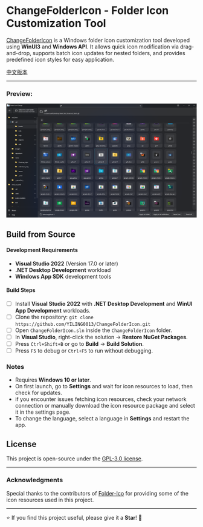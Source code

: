 ﻿# ChangeFolderIcon - Folder Icon Customization Tool  

[ChangeFolderIcon](https://github.com/YILING0013/ChangeFolderIcon) is a Windows folder icon customization tool developed using **WinUI3** and **Windows API**. It allows quick icon modification via drag-and-drop, supports batch icon updates for nested folders, and provides predefined icon styles for easy application.  

[中文版本](README.md)

---  

### Preview:  

![](./Assets/Images/1_en-us.png)  

## Build from Source  

#### Development Requirements  

* **Visual Studio 2022** (Version 17.0 or later)  
* **.NET Desktop Development** workload  
* **Windows App SDK** development tools  

#### Build Steps  

- [ ] Install **Visual Studio 2022** with **.NET Desktop Development** and **WinUI App Development** workloads.  
- [ ] Clone the repository: `git clone https://github.com/YILING0013/ChangeFolderIcon.git` 
- [ ] Open `ChangeFolderIcon.sln` inside the `ChangeFolderIcon` folder.  
- [ ] In **Visual Studio**, right-click the solution → **Restore NuGet Packages**.  
- [ ] Press `Ctrl+Shift+B` or go to **Build** → **Build Solution**.  
- [ ] Press `F5` to debug or `Ctrl+F5` to run without debugging.  

### Notes  
- Requires **Windows 10 or later**.  
- On first launch, go to **Settings** and wait for icon resources to load, then check for updates.
- if you encounter issues fetching icon resources, check your network connection or manually download the icon resource package and select it in the settings page.  
- To change the language, select a language in **Settings** and restart the app.  

## License  

This project is open-source under the [GPL-3.0 license](LICENSE).  

---  
### Acknowledgments

Special thanks to the contributors of [Folder-Ico](https://github.com/icon11-community/Folder-Ico) for providing some of the icon resources used in this project.  

---

⭐ If you find this project useful, please give it a **Star**! 🚀